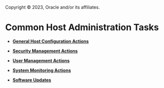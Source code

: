 Copyright © 2023, Oracle and/or its affiliates.

# Common Host Administration Tasks

-   **[General Host Configuration Actions](../topics/cockpit-config_host_tasks.md)**  

-   **[Security Management Actions](../topics/securitypractice.md)**  

-   **[User Management Actions](../topics/cockpit-usermanage.md)**  

-   **[System Monitoring Actions](../topics/cockpit-monitor.md)**  

-   **[Software Updates](../topics/cockpit-softwaremanage.md)**  


